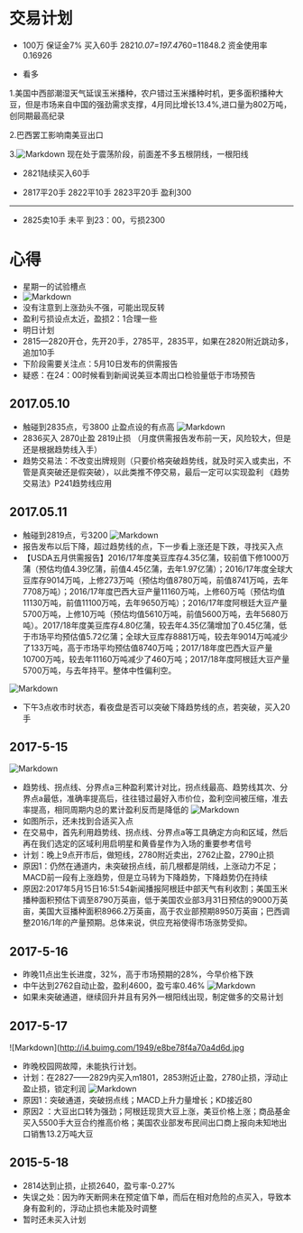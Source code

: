 # 交易计划
- 100万 保证金7% 买入60手 2821*0.07=197.47*60=11848.2
资金使用率0.16926

- 看多

 
1.美国中西部潮湿天气延误玉米播种，农户错过玉米播种时机，更多面积播种大豆，但是市场来自中国的强劲需求支撑，4月同比增长13.4%,进口量为802万吨，创同期最高纪录

2.巴西罢工影响南美豆出口

3.![Markdown](http://i2.muimg.com/1949/e02746d441376b63.jpg)
现在处于震荡阶段，前面差不多五根阴线，一根阳线

- 2821陆续买入60手

- 2817平20手  2822平10手  2823平20手 盈利300

----------

- 2825卖10手 未平  到23：00，亏损2300  

# 心得
- 星期一的试验槽点
- ![Markdown](http://i2.muimg.com/1949/fb9b19cb3dd8a583.jpg)
- 没有注意到上涨劲头不强，可能出现反转
- 盈利亏损设点太近，盈损2：1合理一些
- 明日计划
- 2815—2820开仓，先开20手，2785平，2835平，如果在2820附近跳动多，追加10手
- 下阶段需要关注点：5月10日发布的供需报告
- 疑惑：在24：00时候看到新闻说美豆本周出口检验量低于市场预告
## 2017.05.10 
- 触碰到2835点，亏3800  止盈点设的有点高
![Markdown](http://i2.muimg.com/1949/a1c3cbd991143ac6.jpg)
- 2836买入 2870止盈 2819止损 （月度供需报告发布前一天，风险较大，但是还是根据趋势线入手）
- 趋势交易法：不改变出牌规则（只要价格突破趋势线，就及时买入或卖出，不管是真突破还是假突破），以此类推不停交易，最后一定可以实现盈利 《趋势交易法》P241趋势线应用
## 2017.05.11
- 触碰到2819点，亏3200 
![Markdown](http://i2.muimg.com/1949/67311e5b7395f719.jpg)
- 报告发布以后下降，超过趋势线的点，下一步看上涨还是下跌，寻找买入点
- 【USDA五月供需报告】2016/17年度美豆库存4.35亿蒲，较前值下修1000万蒲（预估均值4.39亿蒲，前值4.45亿蒲，去年1.97亿蒲）；2016/17年度全球大豆库存9014万吨，上修273万吨（预估均值8780万吨，前值8741万吨，去年7708万吨）；2016/17年度巴西大豆产量11160万吨，上修60万吨（预估均值11130万吨，前值11100万吨，去年9650万吨）；2016/17年度阿根廷大豆产量5700万吨，上修10万吨（预估均值5610万吨，前值5600万吨，去年5680万吨）。2017/18年度美豆库存4.80亿蒲，较去年4.35亿蒲增加了0.45亿蒲，低于市场平均预估值5.72亿蒲；全球大豆库存8881万吨，较去年9014万吨减少了133万吨，高于市场平均预估值8740万吨；2017/18年度巴西大豆产量10700万吨，较去年11160万吨减少了460万吨；2017/18年度阿根廷大豆产量5700万吨，与去年持平。整体中性偏利空。

![Markdown](http://i2.muimg.com/1949/b43ca5425248ad5f.jpg)

- 下午3点收市时状态，看夜盘是否可以突破下降趋势线的点，若突破，买入20手

## 2017-5-15
![Markdown](http://i2.muimg.com/1949/40a6553fa50273e5.jpg)
- 趋势线、拐点线、分界点a三种盈利累计对比，拐点线最高、趋势线其次、分界点a最低，准确率提高后，往往错过最好入市价位，盈利空间被压缩，准去率提高，相同周期内总的累计盈利反而是降低的
![Markdown](http://i2.muimg.com/1949/4906ae4d16a49edb.jpg)
- 如图所示，还未找到合适买入点
- 在交易中，首先利用趋势线、拐点线、分界点a等工具确定方向和区域，然后再在我们选定的区域利用启明星和黄昏星作为入场的重要参考信号
- 计划：晚上9点开市后，做短线，2780附近卖出，2762止盈，2790止损
- 原因1：仍然在通道内，未突破拐点线，前几根都是阴线，上涨动力不足；MACD前一段有上涨趋势，但是立马转为下降趋势，下降趋势仍在持续
- 原因2:2017年5月15日16:51:54新闻播报阿根廷中部天气有利收割；美国玉米播种面积预估下调至8790万英亩，低于美国农业部3月31日预估的9000万英亩，美国大豆播种面积8966.2万英亩，高于农业部预期8950万英亩；巴西调整2016/1年的产量预期。总体来说，供应充裕使得市场涨势受抑。
## 2017-5-16
- 昨晚11点出生长进度，32%，高于市场预期的28%，今早价格下跌
- 中午达到2762自动止盈，盈利4600，盈亏率0.46%
![Markdown](http://i2.muimg.com/1949/bf5e64bbf6efec6a.jpg)
- 如果未突破通道，继续回升并且有另外一根阳线出现，制定做多的交易计划
## 2017-5-17

![Markdown](http://i4.buimg.com/1949/e8be78f4a70a4d6d.jpg
- 昨晚校园网故障，未能执行计划。
- 计划：在2827——2829内买入m1801，2853附近止盈，2780止损，浮动止盈止损，锁定利润
![Markdown](http://i4.buimg.com/1949/3d5cd1fed35dc88e.jpg)
- 原因1：突破通道，突破拐点线；MACD上升力量增长；KD接近80
- 原因2 ：大豆出口转为强劲；阿根廷现货大豆上涨，美豆价格上涨；商品基金买入5500手大豆合约推高价格；美国农业部发布民间出口商上报向未知地出口销售13.2万吨大豆
## 2015-5-18
- 2814达到止损，止损2640，盈亏率-0.27%
- 失误之处：因为昨天断网未在预定值下单，而后在相对危险的点买入，导致本身有盈利的，浮动止损也未能及时调整
- 暂时还未买入计划



